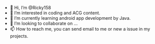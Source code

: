 - 👋 Hi, I’m @Ricky158
- 👀 I’m interested in coding and ACG content.
- 🌱 I’m currently learning android app development by Java.
- 💞️ I’m looking to collaborate on ...
- 📫 How to reach me, you can send email to me or new a issue in my projects.

<!---
Ricky158/Ricky158 is a ✨ special ✨ repository because its `README.md` (this file) appears on your GitHub profile.
You can click the Preview link to take a look at your changes.
--->
